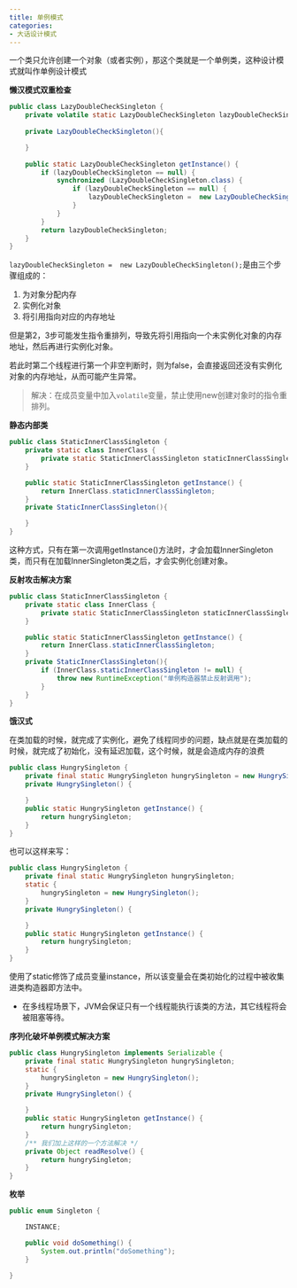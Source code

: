 ```yaml
---
title: 单例模式
categories: 
- 大话设计模式
---
```


一个类只允许创建一个对象（或者实例），那这个类就是一个单例类，这种设计模式就叫作单例设计模式

**懒汉模式双重检查**

```java
public class LazyDoubleCheckSingleton {
    private volatile static LazyDoubleCheckSingleton lazyDoubleCheckSingleton = null;
  
    private LazyDoubleCheckSingleton(){

    }
  
    public static LazyDoubleCheckSingleton getInstance() {
        if (lazyDoubleCheckSingleton == null) {
            synchronized (LazyDoubleCheckSingleton.class) {
                if (lazyDoubleCheckSingleton == null) {
                    lazyDoubleCheckSingleton =  new LazyDoubleCheckSingleton();
                }
            }
        }
        return lazyDoubleCheckSingleton;
    }
}
```

`lazyDoubleCheckSingleton =  new LazyDoubleCheckSingleton();`是由三个步骤组成的：

1. 为对象分配内存
2. 实例化对象
3. 将引用指向对应的内存地址

但是第2，3步可能发生指令重排列，导致先将引用指向一个未实例化对象的内存地址，然后再进行实例化对象。

若此时第二个线程进行第一个非空判断时，则为false，会直接返回还没有实例化对象的内存地址，从而可能产生异常。

> 解决：在成员变量中加入`volatile`变量，禁止使用new创建对象时的指令重排列。

**静态内部类**

```java
public class StaticInnerClassSingleton {
    private static class InnerClass {
        private static StaticInnerClassSingleton staticInnerClassSingleton = new StaticInnerClassSingleton();
    }

    public static StaticInnerClassSingleton getInstance() {
        return InnerClass.staticInnerClassSingleton;
    }
    private StaticInnerClassSingleton(){

    }
}
```

这种方式，只有在第一次调用getInstance()方法时，才会加载InnerSingleton类，而只有在加载InnerSingleton类之后，才会实例化创建对象。

**反射攻击解决方案**

```java
public class StaticInnerClassSingleton {
    private static class InnerClass {
        private static StaticInnerClassSingleton staticInnerClassSingleton = new StaticInnerClassSingleton();
    }

    public static StaticInnerClassSingleton getInstance() {
        return InnerClass.staticInnerClassSingleton;
    }
    private StaticInnerClassSingleton(){
        if (InnerClass.staticInnerClassSingleton != null) {
            throw new RuntimeException("单例构造器禁止反射调用");
        }
    }
}
```

**饿汉式**

在类加载的时候，就完成了实例化，避免了线程同步的问题，缺点就是在类加载的时候，就完成了初始化，没有延迟加载，这个时候，就是会造成内存的浪费

```java
public class HungrySingleton {
    private final static HungrySingleton hungrySingleton = new HungrySingleton();
    private HungrySingleton() {

    }
    public static HungrySingleton getInstance() {
        return hungrySingleton;
    }
}
```

也可以这样来写：

```java
public class HungrySingleton {
    private final static HungrySingleton hungrySingleton;
    static {
        hungrySingleton = new HungrySingleton();
    }
    private HungrySingleton() {

    }
    public static HungrySingleton getInstance() {
        return hungrySingleton;
    }
}
```

使用了static修饰了成员变量instance，所以该变量会在类初始化的过程中被收集进类构造器即方法中。

* 在多线程场景下，JVM会保证只有一个线程能执行该类的方法，其它线程将会被阻塞等待。

**序列化破坏单例模式解决方案**

```java
public class HungrySingleton implements Serializable {
    private final static HungrySingleton hungrySingleton;
    static {
        hungrySingleton = new HungrySingleton();
    }
    private HungrySingleton() {

    }
    public static HungrySingleton getInstance() {
        return hungrySingleton;
    }
    /** 我们加上这样的一个方法解决 */
    private Object readResolve() {
        return hungrySingleton;
    }
}
```

**枚举**

```java
public enum Singleton {

    INSTANCE;

    public void doSomething() {
        System.out.println("doSomething");
    }

}
```
